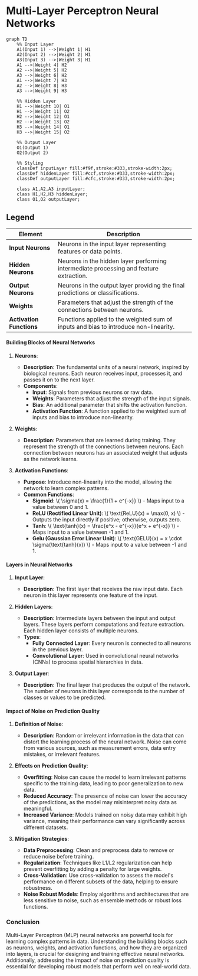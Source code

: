# Multi-Layer Perceptron Neural Networks

```mermaid
graph TD
    %% Input Layer
    A1(Input 1) -->|Weight 1| H1
    A2(Input 2) -->|Weight 2| H1
    A3(Input 3) -->|Weight 3| H1
    A1 -->|Weight 4| H2
    A2 -->|Weight 5| H2
    A3 -->|Weight 6| H2
    A1 -->|Weight 7| H3
    A2 -->|Weight 8| H3
    A3 -->|Weight 9| H3

    %% Hidden Layer
    H1 -->|Weight 10| O1
    H1 -->|Weight 11| O2
    H2 -->|Weight 12| O1
    H2 -->|Weight 13| O2
    H3 -->|Weight 14| O1
    H3 -->|Weight 15| O2

    %% Output Layer
    O1(Output 1)
    O2(Output 2)

    %% Styling
    classDef inputLayer fill:#f9f,stroke:#333,stroke-width:2px;
    classDef hiddenLayer fill:#ccf,stroke:#333,stroke-width:2px;
    classDef outputLayer fill:#cfc,stroke:#333,stroke-width:2px;

    class A1,A2,A3 inputLayer;
    class H1,H2,H3 hiddenLayer;
    class O1,O2 outputLayer;
```

## Legend

| **Element**        | **Description**                                                                 |
|--------------------|---------------------------------------------------------------------------------|
| **Input Neurons**  | Neurons in the input layer representing features or data points.                |
| **Hidden Neurons** | Neurons in the hidden layer performing intermediate processing and feature extraction. |
| **Output Neurons** | Neurons in the output layer providing the final predictions or classifications.  |
| **Weights**        | Parameters that adjust the strength of the connections between neurons.         |
| **Activation Functions** | Functions applied to the weighted sum of inputs and bias to introduce non-linearity. |

#### Building Blocks of Neural Networks

1. **Neurons**:
   - **Description**: The fundamental units of a neural network, inspired by biological neurons. Each neuron receives input, processes it, and passes it on to the next layer.
   - **Components**:
     - **Input**: Signals from previous neurons or raw data.
     - **Weights**: Parameters that adjust the strength of the input signals.
     - **Bias**: An additional parameter that shifts the activation function.
     - **Activation Function**: A function applied to the weighted sum of inputs and bias to introduce non-linearity.

2. **Weights**:
   - **Description**: Parameters that are learned during training. They represent the strength of the connections between neurons. Each connection between neurons has an associated weight that adjusts as the network learns.

3. **Activation Functions**:
   - **Purpose**: Introduce non-linearity into the model, allowing the network to learn complex patterns.
   - **Common Functions**:
     - **Sigmoid**: \\( \sigma(x) = \frac{1}{1 + e^{-x}} \\) - Maps input to a value between 0 and 1.
     - **ReLU (Rectified Linear Unit)**: \\( \text{ReLU}(x) = \max(0, x) \\) - Outputs the input directly if positive; otherwise, outputs zero.
     - **Tanh**: \\( \text{tanh}(x) = \frac{e^x - e^{-x}}{e^x + e^{-x}} \\) - Maps input to a value between -1 and 1.
     - **Gelu (Gaussian Error Linear Unit)**: \\( \text{GELU}(x) = x \cdot \sigma(\text{tanh}(x)) \\) - Maps input to a value between -1 and 1.

#### Layers in Neural Networks

1. **Input Layer**:
   - **Description**: The first layer that receives the raw input data. Each neuron in this layer represents one feature of the input.

2. **Hidden Layers**:
   - **Description**: Intermediate layers between the input and output layers. These layers perform computations and feature extraction. Each hidden layer consists of multiple neurons.
   - **Types**:
     - **Fully Connected Layer**: Every neuron is connected to all neurons in the previous layer.
     - **Convolutional Layer**: Used in convolutional neural networks (CNNs) to process spatial hierarchies in data.

3. **Output Layer**:
   - **Description**: The final layer that produces the output of the network. The number of neurons in this layer corresponds to the number of classes or values to be predicted.

#### Impact of Noise on Prediction Quality

1. **Definition of Noise**:
   - **Description**: Random or irrelevant information in the data that can distort the learning process of the neural network. Noise can come from various sources, such as measurement errors, data entry mistakes, or irrelevant features.

2. **Effects on Prediction Quality**:
   - **Overfitting**: Noise can cause the model to learn irrelevant patterns specific to the training data, leading to poor generalization to new data.
   - **Reduced Accuracy**: The presence of noise can lower the accuracy of the predictions, as the model may misinterpret noisy data as meaningful.
   - **Increased Variance**: Models trained on noisy data may exhibit high variance, meaning their performance can vary significantly across different datasets.

3. **Mitigation Strategies**:
   - **Data Preprocessing**: Clean and preprocess data to remove or reduce noise before training.
   - **Regularization**: Techniques like L1/L2 regularization can help prevent overfitting by adding a penalty for large weights.
   - **Cross-Validation**: Use cross-validation to assess the model's performance on different subsets of the data, helping to ensure robustness.
   - **Noise Robust Models**: Employ algorithms and architectures that are less sensitive to noise, such as ensemble methods or robust loss functions.

### Conclusion

Multi-Layer Perceptron (MLP) neural networks are powerful tools for learning complex patterns in data. Understanding the building blocks such as neurons, weights, and activation functions, and how they are organized into layers, is crucial for designing and training effective neural networks. Additionally, addressing the impact of noise on prediction quality is essential for developing robust models that perform well on real-world data.
